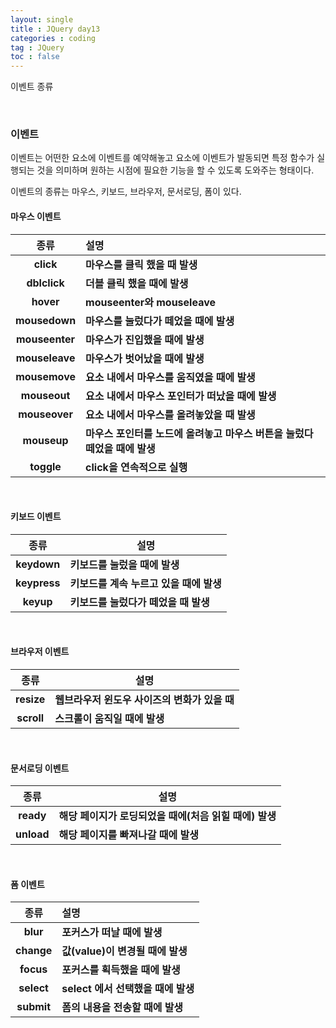 ```yaml
---
layout: single
title : JQuery day13
categories : coding
tag : JQuery
toc : false
---
```


이벤트 종류

<br>

### 이벤트

이벤트는 어떤한 요소에 이벤트를 예약해놓고 요소에 이벤트가 발동되면 특정 함수가 실행되는 것을 의미하며 원하는 시점에 필요한 기능을 할 수 있도록 도와주는 형태이다.

이벤트의 종류는 마우스, 키보드, 브라우저,  문서로딩, 폼이 있다.

#### 마우스 이벤트<br>

|      종류      | 설명                                                         |
| :------------: | :----------------------------------------------------------- |
|   **click**    | **마우스를 클릭 했을 때 발생**                               |
|  **dblclick**  | **더블 클릭 했을 때에 발생**                                 |
|   **hover**    | **mouseenter와 mouseleave**                                  |
| **mousedown**  | **마우스를 눌렀다가 떼었을 때에 발생**                       |
| **mouseenter** | **마우스가 진입했을 때에 발생**                              |
| **mouseleave** | **마우스가 벗어났을 때에 발생**                              |
| **mousemove**  | **요소 내에서 마우스를 움직였을 때에 발생**                  |
|  **mouseout**  | **요소 내에서 마우스 포인터가 떠났을 때에 발생**             |
| **mouseover**  | **요소 내에서 마우스를 올려놓았을 때 발생**                  |
|  **mouseup**   | **마우스 포인터를 노드에 올려놓고 마우스 버튼을 눌렀다 떼었을 때에 발생** |
|   **toggle**   | **click을 연속적으로 실행**                                  |

<br>

#### 키보드 이벤트<br>

|     종류     | **설명**                                |
| :----------: | --------------------------------------- |
| **keydown**  | **키보드를 눌렀을 때에 발생**           |
| **keypress** | **키보드를 계속 누르고 있을 때에 발생** |
|  **keyup**   | **키보드를 눌렀다가 떼었을 때 발생**    |

<br>

#### 브라우저 이벤트<br>

|    종류    | 설명                                          |
| :--------: | --------------------------------------------- |
| **resize** | **웹브라우저 윈도우 사이즈의 변화가 있을 때** |
| **scroll** | **스크롤이 움직일 때에 발생**                 |

<br>

#### 문서로딩 이벤트<br>

|    종류    | 설명                                                   |
| :--------: | ------------------------------------------------------ |
| **ready**  | **해당 페이지가 로딩되었을 때에(처음 읽힐 때에) 발생** |
| **unload** | **해당 페이지를 빠져나갈 때에 발생**                   |

<br>

#### 폼 이벤트<br>

|    종류    | 설명                               |
| :--------: | :--------------------------------- |
|  **blur**  | **포커스가 떠날 때에 발생**        |
| **change** | **값(value)이 변경될 때에 발생**   |
| **focus**  | **포커스를 획득했을 때에 발생**    |
| **select** | **select 에서 선택했을 때에 발생** |
| **submit** | **폼의 내용을 전송할 때에 발생**   |

